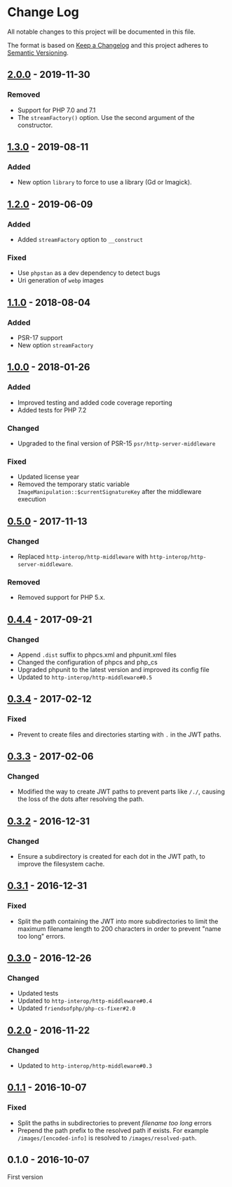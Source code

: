 # Change Log

All notable changes to this project will be documented in this file.

The format is based on [Keep a Changelog](http://keepachangelog.com/)
and this project adheres to [Semantic Versioning](http://semver.org/).

## [2.0.0] - 2019-11-30
### Removed
- Support for PHP 7.0 and 7.1
- The `streamFactory()` option. Use the second argument of the constructor.

## [1.3.0] - 2019-08-11
### Added
- New option `library` to force to use a library (Gd or Imagick).

## [1.2.0] - 2019-06-09
### Added
- Added `streamFactory` option to `__construct`

### Fixed
- Use `phpstan` as a dev dependency to detect bugs
- Uri generation of `webp` images

## [1.1.0] - 2018-08-04
### Added
- PSR-17 support
- New option `streamFactory`

## [1.0.0] - 2018-01-26
### Added
- Improved testing and added code coverage reporting
- Added tests for PHP 7.2

### Changed
- Upgraded to the final version of PSR-15 `psr/http-server-middleware`

### Fixed
- Updated license year
- Removed the temporary static variable `ImageManipulation::$currentSignatureKey` after the middleware execution

## [0.5.0] - 2017-11-13
### Changed
- Replaced `http-interop/http-middleware` with  `http-interop/http-server-middleware`.

### Removed
- Removed support for PHP 5.x.

## [0.4.4] - 2017-09-21
### Changed
- Append `.dist` suffix to phpcs.xml and phpunit.xml files
- Changed the configuration of phpcs and php_cs
- Upgraded phpunit to the latest version and improved its config file
- Updated to `http-interop/http-middleware#0.5`

## [0.3.4] - 2017-02-12
### Fixed
- Prevent to create files and directories starting with `.` in the JWT paths.

## [0.3.3] - 2017-02-06
### Changed
- Modified the way to create JWT paths to prevent parts like `/./`, causing the loss of the dots after resolving the path.

## [0.3.2] - 2016-12-31
### Changed
- Ensure a subdirectory is created for each dot in the JWT path, to improve the filesystem cache.

## [0.3.1] - 2016-12-31
### Fixed
- Split the path containing the JWT into more subdirectories to limit the maximum filename length to 200 characters in order to prevent "name too long" errors.

## [0.3.0] - 2016-12-26
### Changed
- Updated tests
- Updated to `http-interop/http-middleware#0.4`
- Updated `friendsofphp/php-cs-fixer#2.0`

## [0.2.0] - 2016-11-22
### Changed
- Updated to `http-interop/http-middleware#0.3`

## [0.1.1] - 2016-10-07
### Fixed
- Split the paths in subdirectories to prevent *filename too long* errors
- Prepend the path prefix to the resolved path if exists. For example `/images/[encoded-info]` is resolved to `/images/resolved-path`.

## 0.1.0 - 2016-10-07
First version

[2.0.0]: https://github.com/middlewares/image-manipulation/compare/v1.3.0...v2.0.0
[1.3.0]: https://github.com/middlewares/image-manipulation/compare/v1.2.0...v1.3.0
[1.2.0]: https://github.com/middlewares/image-manipulation/compare/v1.1.0...v1.2.0
[1.1.0]: https://github.com/middlewares/image-manipulation/compare/v1.0.0...v1.1.0
[1.0.0]: https://github.com/middlewares/image-manipulation/compare/v0.5.0...v1.0.0
[0.5.0]: https://github.com/middlewares/image-manipulation/compare/v0.4.4...v0.5.0
[0.4.4]: https://github.com/middlewares/image-manipulation/compare/v0.3.4...v0.4.4
[0.3.4]: https://github.com/middlewares/image-manipulation/compare/v0.3.3...v0.3.4
[0.3.3]: https://github.com/middlewares/image-manipulation/compare/v0.3.2...v0.3.3
[0.3.2]: https://github.com/middlewares/image-manipulation/compare/v0.3.1...v0.3.2
[0.3.1]: https://github.com/middlewares/image-manipulation/compare/v0.3.0...v0.3.1
[0.3.0]: https://github.com/middlewares/image-manipulation/compare/v0.2.0...v0.3.0
[0.2.0]: https://github.com/middlewares/image-manipulation/compare/v0.1.1...v0.2.0
[0.1.1]: https://github.com/middlewares/image-manipulation/compare/v0.1.0...v0.1.1
